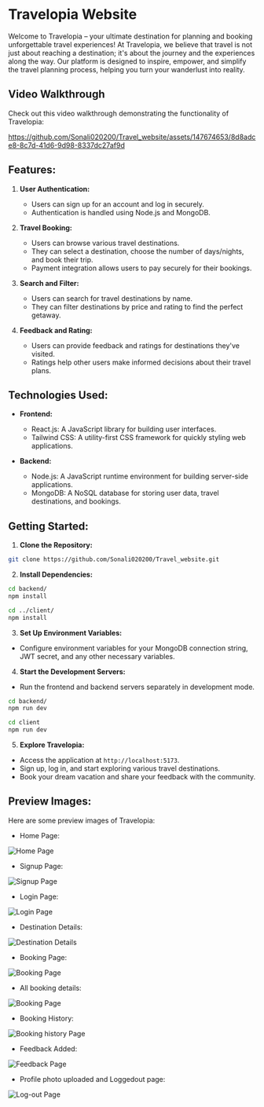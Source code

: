 
# Travelopia Website

Welcome to Travelopia – your ultimate destination for planning and booking unforgettable travel experiences! 
At Travelopia, we believe that travel is not just about reaching a destination; it's about the journey and the experiences along the way. Our platform is designed to inspire, empower, and simplify the travel planning process, helping you turn your wanderlust into reality.


## Video Walkthrough

Check out this video walkthrough demonstrating the functionality of Travelopia:




https://github.com/Sonali020200/Travel_website/assets/147674653/8d8adce8-8c7d-41d6-9d98-8337dc27af9d



## Features:

1. **User Authentication:**
   - Users can sign up for an account and log in securely.
   - Authentication is handled using Node.js and MongoDB.

2. **Travel Booking:**
   - Users can browse various travel destinations.
   - They can select a destination, choose the number of days/nights, and book their trip.
   - Payment integration allows users to pay securely for their bookings.

3. **Search and Filter:**
   - Users can search for travel destinations by name.
   - They can filter destinations by price and rating to find the perfect getaway.

4. **Feedback and Rating:**
   - Users can provide feedback and ratings for destinations they've visited.
   - Ratings help other users make informed decisions about their travel plans.

## Technologies Used:

- **Frontend:**
  - React.js: A JavaScript library for building user interfaces.
  - Tailwind CSS: A utility-first CSS framework for quickly styling web applications.

- **Backend:**
  - Node.js: A JavaScript runtime environment for building server-side applications.
  - MongoDB: A NoSQL database for storing user data, travel destinations, and bookings.

## Getting Started:

1. **Clone the Repository:**
```bash
git clone https://github.com/Sonali020200/Travel_website.git
```
2. **Install Dependencies:**
```bash
cd backend/
npm install
```

```bash
cd ../client/
npm install
```
3. **Set Up Environment Variables:**
- Configure environment variables for your MongoDB connection string, JWT secret, and any other necessary variables.

4. **Start the Development Servers:**
- Run the frontend and backend servers separately in development mode.
```bash
cd backend/
npm run dev
```

```bash
cd client
npm run dev
```


5. **Explore Travelopia:**
- Access the application at `http://localhost:5173`.
- Sign up, log in, and start exploring various travel destinations.
- Book your dream vacation and share your feedback with the community.


## Preview Images:

Here are some preview images of Travelopia:

- Home Page:


![Home Page](./client/src/assets/images/Home_page.png)


- Signup Page:


![Signup Page](./client/src/assets/images/Signup_page.png)



- Login Page:


![Login Page](./client/src/assets/images/login_page.png)



- Destination Details:


![Destination Details](./client/src/assets/images/booking%20details.png)



- Booking Page:


![Booking Page](./client/src/assets/images/booking_Page.png)



- All booking details:


![Booking Page](./client/src/assets/images/All_bookings.png)



- Booking History:


![Booking history Page](./client/src/assets/images/booking_history.png)



- Feedback Added:


![Feedback Page](./client/src/assets/images/feedback.png)



- Profile photo uploaded and Loggedout page:


![Log-out Page](./client/src/assets/images/logout%20&%20uploading%20profile%20photo.png)

